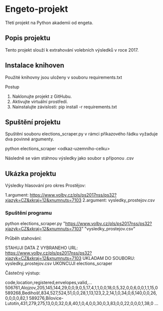 # Engeto-projekt
Třetí projekt na Python akademii od engeta.
## Popis projektu
Tento projekt slouží k extrahování volebních výsledků v roce 2017.
## Instalace knihoven
Použité knihovny jsou uloženy v souboru requirements.txt

Postup
1. Naklonujte projekt z GitHubu.
2. Aktivujte virtuální prostředí.
3. Nainstalujte závislosti:
pip install -r requirements.txt
## Spuštění projektu
Spuštění souboru elections_scraper.py v rámci příkazového řádku vyžaduje dva povinné argumenty.

python elections_scraper <odkaz-uzemního-celku> <vysledny-soubor>

Následně se vám stáhnou výsledky jako soubor s příponou .csv

## Ukázka projektu

Výsledky hlasování pro okres Prostějov:

1.argument: https://www.volby.cz/pls/ps2017nss/ps32?xjazyk=CZ&xkraj=12&xnumnuts=7103
2.argument: vysledky_prostejov.csv

### Spuštění programu

python elections_scraper.py "https://www.volby.cz/pls/ps2017nss/ps32?xjazyk=CZ&xkraj=12&xnumnuts=7103" "vysledky_prostejov.csv"

Průběh stahování:

STAHUJI DATA Z VYBRANEHO URL: https://www.volby.cz/pls/ps2017nss/ps32?xjazyk=CZ&xkraj=12&xnumnuts=7103
UKLADAM DO SOUBORU: vysledky_prostejov.csv
UKONCUJI elections_scraper

Částečný výstup:

code,location,registered,envelopes,valid,...
506761,Alojzov,205,145,144,29,0,0,9,0,5,17,4,1,1,0,0,18,0,5,32,0,0,6,0,0,1,1,15,0
589268,Bedihošť,834,527,524,51,0,0,28,1,13,123,2,2,14,1,0,34,0,6,140,0,0,26,0,0,0,0,82,1
589276,Bílovice-Lutotín,431,279,275,13,0,0,32,0,8,40,1,0,4,0,0,30,0,3,83,0,0,22,0,0,0,1,38,0
...